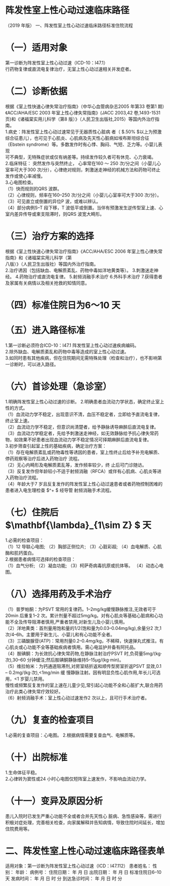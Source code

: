 # 阵发性室上性心动过速临床路径  
（2019 年版）     一、阵发性室上性心动过速临床路径标准住院流程  
# （一）适用对象  
第一诊断为阵发性室上性心动过速（ICD-10：I47.1）  
行药物复律或直流电复律治疗，无室上性心动过速相关并发症者。  
# （二）诊断依据  
根据《室上性快速心律失常治疗指南》（中华心血管病杂志2005 年第33 卷第1 期）《ACC/AHA/ESC 2003 年室上性心律失常指南》(JACC 2003,42 卷,1493-1531 页)和《诸福棠实用儿科学（第8 版）》（人民卫生出版社,2015）等国内外治疗指南。  
1.病史：阵发性室上性心动过速常见于无器质性心脏病 者（ $.50\% $以上为预激综合征患儿），也可见于心肌炎、心肌病及先天性心脏病如埃布斯坦综合征（Ebstein syndrome）等。多数发作时有心悸、胸闷、气短、乏力等。小婴儿表现  
可不典型，无特殊症状或仅有纳差等。持续发作较久者可有休克、心力衰竭。  
2.临床特征： 突然发作与突然终止， 心率常在160 ～ 250 次/分之间（小婴儿心室率可大于300 次/分），心律绝对规则，刺激迷走神经的机械方法和药物可终止发作或使心率减慢。  
3.心电图检查。  
（1）快而规则的QRS 波群。  
（2）心律规则，频率在160–250 次/分之间（小婴儿心室率可大于300 次/分）。  
（3）可见直立或倒置的异位P 波，或难以辨认。  
（4）部分病例S–T 段下移，T 波低平或倒置。当伴有预激发生逆传型室上速、心室内差异传导或束支阻滞时，则QRS 波宽大畸形。  
# （三）治疗方案的选择  
根据《室上性快速心律失常治疗指南》《ACC/AHA/ESC 2006 年室上性心律失常指南》和《诸福棠实用儿科学（第  
八版）》（人民卫生出版社）等国内外治疗指南。  
2.治疗诱因（包括缺血、电解质紊乱、药物中毒如洋地黄类等）。 3.刺激迷走神经。 4.药物治疗或直流电复律。 5.射频消融手术治疗  6.外科手术治疗  7.获得患者及家属有关病情以及相关抢救的知情同意。  
# （四）标准住院日为6～10 天  
# （五）进入路径标准  
1.第一诊断必须符合ICD-10：I47.1 阵发性室上性心动过速疾病编码。  
2.除外缺血、电解质紊乱和药物中毒等造成的室上性心动过速。  
3.如同时患有其他疾病，但在住院期间无需特殊处理（检查和治疗），也不影响第一诊断时，可以进入路径。  
# （六）首诊处理（急诊室）  
1.明确阵发性室上性心动过速的诊断。 2.明确患者血流动力学状态，确定终止室上性的方式。  
（1）血流动力学不稳定，出现意识不清，血压不稳定者，立即给予直流电复律，终止室上速。  
（2）血流动力学不稳定，但意识尚清楚者，给予静脉诱导麻醉后直流电复律。  
（3）血流动力学稳定者，先给予刺激迷走神经，如无效静脉给予抗心律失常药物，如效果不好患者出现血流动力学不稳定情况可择期麻醉后直流电复律。  
3.初步筛查引起室上性的基础疾病，确定治疗方案：  
（1）存在电解质紊乱或药物毒性等诱因的患者，室上性终止后给予补充电解质、停药观察等治疗后进入药物治疗 流程。  
（2）无心内畸形及电解质紊乱等，发作频率较少，终 止后可门诊随访。  
（3）反复发作但年龄较小不适于射频消融（RFCA）或伴有心肌病、心肌炎等进入药物治疗流程。  
（4）年龄大于7 岁且反复发作的阵发性室上性心动过速患者或者药物控制困难的患者进入电生理检查 $^+ $ 经导管 射频消融手术流程。  
# （七）住院后 $\mathbf{\lambda}_{1\sim Z} $ 天  
1.必需的检查项目：  
（1）12 导联心电图; （2）胸部正侧位片; （3）心脏彩超; （4）血电解质、心肌酶和肌钙蛋白。  
2.根据患者病情可选择的检查项目：  
（1）血气分析; （2）凝血功能; （3）柯萨奇病毒抗原或抗体等。 （4）动态心电图。  
# （八）选择用药及手术治疗  
（1）普罗帕酮：为PSVT 常用的复律药。1–2mg/kg缓慢静脉推注,无效者可于20min 后重复1–2 次。累计剂量不超过5mg/kg。对有心肌炎等基础心脏病和心功能不全及传导阻滞者慎用,严重者禁用,对新生儿及小婴儿慎用。  
（2）洋地黄类：首剂量用饱和量的1/2(饱和量为0.03–0.04mg/kg),余量分2 次,1 次/4–6h。主要用于新生儿、小婴儿和有心功能不全者。  
（3）三磷酸腺苷(ATP)：常用剂量0.2–0.4mg/kg，不稀释，快速弹丸式推注。有心肌炎或心功能不全等基础疾病者慎用。需心电监护并备有阿托品。  
（4）胺碘酮：为长效抗心律失常药物,在静脉注射治疗PSVT 时,负荷量5mg/(kg·次),30–60 分钟缓注;然后胺碘酮静脉维持5–15μg/(kg·min)。  
（5）维拉帕米：为钙通道阻滞剂,对房室结折返和顺传型房室折返PSVT 显效,0.1 – 0.2mg/(kg·次),<1mg/min 缓 慢静脉注射。因有明显负性心肌作用,年长儿可选用，<1 岁婴儿禁用。  
慢性或频繁反复发作的室上速在儿童少见,常引起心功能不全和心脏扩大,联合用药治疗此类心律失常疗效较好。  
（6）射频消融手术：室上性心动过速发作2 次以上，且可行手术治疗者。  
# （九）复查的检查项目  
1.必需的复查项目：心电图。 2.根据病情需要复查血气、电解质等。  
# （十）出院标准  
1.生命体征平稳。  
2.心律转为窦性或24 小时心电图仅短阵室上速发作，不影响血流动力学。  
# （十一）变异及原因分析  
患儿入院时已发生严重心功能不全或者合并先天性心 脏病、急性感染等，需进行积极对症处理，完善相关检查，向家属解释并告知病情，导致住院时间延长，增加住院费用等。  
# 二、阵发性室上性心动过速临床路径表单  
适用对象：第一诊断为阵发性室上性心动过速（ICD：I47.112） 患者姓名：         性别：     年龄：       病例号：               住院日期：   年   月   日 出院日期：   年   月   日   标准住院日6–10 天  发病时间：   年   月   日   时   分 到达急诊时间：   年   月   日   时   分  
